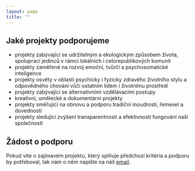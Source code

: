 ```yaml
---
layout: page
title: ""
---
```


## Jaké projekty podporujeme

 - projekty zabývající se udržitelným a ekologickým způsobem života, spoluprací jedinců v rámci lokálních i celorepublikových komunit
 - projekty zaměřené na rozvoj emoční, tvůrčí a psychosomatické inteligence
 - projekty osvěty v oblasti psychicky i fyzicky zdravého životního stylu a odpovědného chování vůči ostatním lidem i životnímu prostředí
 - projekty zabývající se alternativními vzdělávacími postupy
 - kreativní, umělecké a dokumentární projekty
 - projekty směřující na obnovu a podporu tradiční moudrosti, řemesel a dovedností
 - projekty sledující zvýšení transparentnosti a efektivnosti fungování naší společnosti

## Žádost o podporu


Pokud víte o zajímavém projektu, který splňuje předchozí kritéria a podporu by potřeboval, tak nám o něm napište na náš <a href="/kontakt">email</a>.

